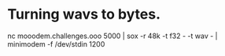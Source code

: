 <!-- TITLE: Modems -->
<!-- SUBTITLE: A quick summary of Modems -->

# Turning wavs to bytes.
nc mooodem.challenges.ooo 5000 | sox -r 48k -t f32 - -t wav - | minimodem -f /dev/stdin 1200